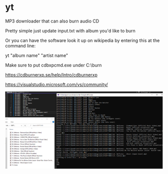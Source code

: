 # yt

MP3 downloader that can also burn audio CD

Pretty simple just update input.txt with album you'd like to burn 

Or you can have the software look it up on wikipedia by entering this at the command line: 

yt "album name" "artist name"

Make sure to put cdbxpcmd.exe under C:\burn

https://cdburnerxp.se/help/Intro/cdburnerxp

https://visualstudio.microsoft.com/vs/community/

![Screenshot](ss.png)